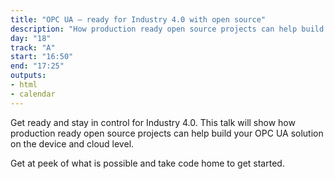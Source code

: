 ```yaml
---
title: "OPC UA – ready for Industry 4.0 with open source"
description: "How production ready open source projects can help build your OPC UA solution on the device and cloud level."
day: "18"
track: "A"
start: "16:50"
end: "17:25"
outputs:
- html
- calendar
---
```


Get ready and stay in control for Industry 4.0. This talk will show how production ready open source projects can help build your OPC UA solution on the device and cloud level.

Get at peek of what is possible and take code home to get started.
